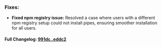 ### **Fixes:**
- **Fixed npm registry issue:** Resolved a case where users with a different npm registry setup could not install pipes, ensuring smoother installation for all users.

#### **Full Changelog:** [991dc..eddc2](https://github.com/mediar-ai/skyprompt/compare/991dc..eddc2)

